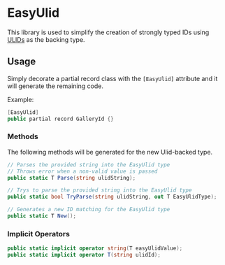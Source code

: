 # EasyUlid
This library is used to simplify the creation of strongly typed IDs 
using [ULIDs](https://github.com/Cysharp/Ulid) as the backing type.

## Usage
Simply decorate a partial record class with the `[EasyUlid]` attribute
and it will generate the remaining code.

Example:
```csharp
[EasyUlid]
public partial record GalleryId {}
```

### Methods
The following methods will be generated for the new Ulid-backed type.

```csharp
// Parses the provided string into the EasyUlid type
// Throws error when a non-valid value is passed
public static T Parse(string ulidString);

// Trys to parse the provided string into the EasyUlid type
public static bool TryParse(string ulidString, out T EasyUlidType);

// Generates a new ID matching for the EasyUlid type
public static T New();
```

### Implicit Operators
```csharp
public static implicit operator string(T easyUlidValue);
public static implicit operator T(string ulidId);
```
